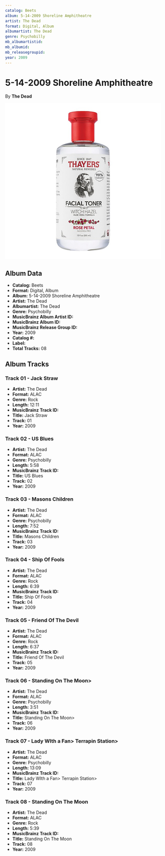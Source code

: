 ```yaml
---
catalog: Beets
album: 5-14-2009 Shoreline Amphitheatre
artist: The Dead
format: Digital, Album
albumartist: The Dead
genre: Psychobilly
mb_albumartistid: 
mb_albumid: 
mb_releasegroupid: 
year: 2009
---
```


# 5-14-2009 Shoreline Amphitheatre

By **The Dead**

![](../../assets/beetscovers/The_Dead-5-14-2009_Shoreline_Amphitheatre.jpg)

## Album Data

- **Catalog:** Beets
- **Format:** Digital, Album
- **Album:** 5-14-2009 Shoreline Amphitheatre
- **Artist:** The Dead
- **Albumartist:** The Dead
- **Genre:** Psychobilly
- **MusicBrainz Album Artist ID:** [](https://musicbrainz.org/artist/)
- **MusicBrainz Album ID:** [](https://musicbrainz.org/release/)
- **MusicBrainz Release Group ID:** [](https://musicbrainz.org/release-group/)
- **Year:** 2009
- **Catalog #:** 
- **Label:** 
- **Total Tracks:** 08

## Album Tracks

### Track 01 - Jack Straw

- **Artist:** The Dead
- **Format:** ALAC
- **Genre:** Rock
- **Length:** 12:11
- **MusicBrainz Track ID:** [](https://musicbrainz.org/recording/)
- **Title:** Jack Straw
- **Track:** 01
- **Year:** 2009

### Track 02 - US Blues

- **Artist:** The Dead
- **Format:** ALAC
- **Genre:** Psychobilly
- **Length:** 5:58
- **MusicBrainz Track ID:** [](https://musicbrainz.org/recording/)
- **Title:** US Blues
- **Track:** 02
- **Year:** 2009

### Track 03 - Masons Children

- **Artist:** The Dead
- **Format:** ALAC
- **Genre:** Psychobilly
- **Length:** 7:52
- **MusicBrainz Track ID:** [](https://musicbrainz.org/recording/)
- **Title:** Masons Children
- **Track:** 03
- **Year:** 2009

### Track 04 - Ship Of Fools

- **Artist:** The Dead
- **Format:** ALAC
- **Genre:** Rock
- **Length:** 6:39
- **MusicBrainz Track ID:** [](https://musicbrainz.org/recording/)
- **Title:** Ship Of Fools
- **Track:** 04
- **Year:** 2009

### Track 05 - Friend Of The Devil

- **Artist:** The Dead
- **Format:** ALAC
- **Genre:** Rock
- **Length:** 6:37
- **MusicBrainz Track ID:** [](https://musicbrainz.org/recording/)
- **Title:** Friend Of The Devil
- **Track:** 05
- **Year:** 2009

### Track 06 - Standing On The Moon>

- **Artist:** The Dead
- **Format:** ALAC
- **Genre:** Psychobilly
- **Length:** 3:51
- **MusicBrainz Track ID:** [](https://musicbrainz.org/recording/)
- **Title:** Standing On The Moon>
- **Track:** 06
- **Year:** 2009

### Track 07 - Lady WIth a Fan> Terrapin Station>

- **Artist:** The Dead
- **Format:** ALAC
- **Genre:** Psychobilly
- **Length:** 13:09
- **MusicBrainz Track ID:** [](https://musicbrainz.org/recording/)
- **Title:** Lady WIth a Fan> Terrapin Station>
- **Track:** 07
- **Year:** 2009

### Track 08 - Standing On The Moon

- **Artist:** The Dead
- **Format:** ALAC
- **Genre:** Rock
- **Length:** 5:39
- **MusicBrainz Track ID:** [](https://musicbrainz.org/recording/)
- **Title:** Standing On The Moon
- **Track:** 08
- **Year:** 2009

